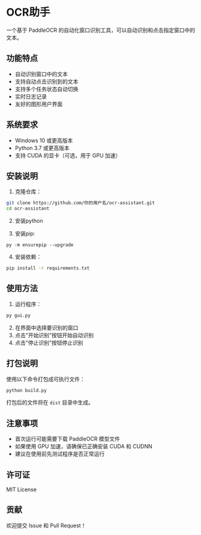# OCR助手

一个基于 PaddleOCR 的自动化窗口识别工具，可以自动识别和点击指定窗口中的文本。

## 功能特点

- 自动识别窗口中的文本
- 支持自动点击识别到的文本
- 支持多个任务状态自动切换
- 实时日志记录
- 友好的图形用户界面

## 系统要求

- Windows 10 或更高版本
- Python 3.7 或更高版本
- 支持 CUDA 的显卡（可选，用于 GPU 加速）

## 安装说明

1. 克隆仓库：
```bash
git clone https://github.com/你的用户名/ocr-assistant.git
cd ocr-assistant
```

2. 安装python

3. 安装pip:
```
py -m ensurepip --upgrade
```

4. 安装依赖：
```bash
pip install -r requirements.txt
```

## 使用方法

1. 运行程序：
```bash
py gui.py
```

2. 在界面中选择要识别的窗口
3. 点击"开始识别"按钮开始自动识别
4. 点击"停止识别"按钮停止识别

## 打包说明

使用以下命令打包成可执行文件：
```bash
python build.py
```

打包后的文件将在 `dist` 目录中生成。

## 注意事项

- 首次运行可能需要下载 PaddleOCR 模型文件
- 如果使用 GPU 加速，请确保已正确安装 CUDA 和 CUDNN
- 建议在使用前先测试程序是否正常运行

## 许可证

MIT License

## 贡献

欢迎提交 Issue 和 Pull Request！ 
